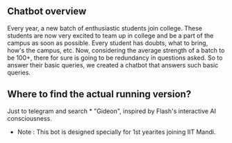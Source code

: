 ## Chatbot overview
Every year, a new batch of enthusiastic students join college. These students are now very excited to team up in college and be a part of the campus as soon as possible. Every student has doubts, what to bring, how's the campus, etc. Now, considering the average strength of a batch to be 100+, there for sure is going to be redundancy in questions asked. So to answer their basic queries, we created a chatbot that answers such basic queries.
## Where to find the actual running version?
Just to telegram and search * "Gideon", inspired by Flash's interactive AI consciousness. 

* Note : This bot is designed specially for 1st yearites joining IIT Mandi.
